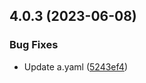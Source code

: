 ## 4.0.3 (2023-06-08)


### Bug Fixes

* Update a.yaml ([5243ef4](https://github.com/sarafpradumna/releases-test/commit/5243ef4d33c879babfab9eb1433cdcb1ce3f8a88))



